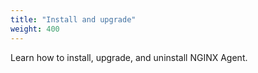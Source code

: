 ```yaml
---
title: "Install and upgrade"
weight: 400
---
```


Learn how to install, upgrade, and uninstall NGINX Agent.